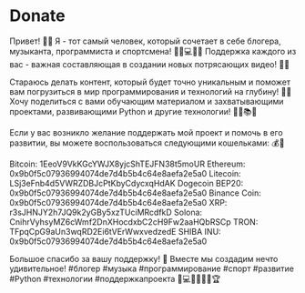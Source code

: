 # Donate
Привет! 🌟✨ Я - тот самый человек, который сочетает в себе блогера, музыканта, программиста и спортсмена! 🎥🎵💻🏋️‍♂️ Поддержка каждого из вас - важная составляющая в создании новых потрясающих видео! 🙌💪

Стараюсь делать контент, который будет точно уникальным и поможет вам погрузиться в мир программирования и технологий на глубину! 🚀💡 Хочу поделиться с вами обучающим материалом и захватывающими проектами, развивающими Python и другие технологии! 👨‍💻📚🔥

Если у вас возникло желание поддержать мой проект и помочь в его развитии, вы можете воспользоваться следующими кошельками: 💰💼

Bitcoin: 1EeoV9VkKGcYWJX8yjcShTEJFN38t5moUR
Ethereum: 0x9b0f5c07936994074de7d4b5b4c64e8aefa2e5a0
Litecoin: LSj3eFnb4d5VWRZDBJcPtKbyCdycxqHdAK
Dogecoin BEP20: 0x9b0f5c07936994074de7d4b5b4c64e8aefa2e5a0
Binance Coin: 0x9b0f5c07936994074de7d4b5b4c64e8aefa2e5a0
XRP: r3sJHNJY2h7JQ9k2yGBy5xzTUciMRcdfkD
Solona: CnihrVyhsyMZ6cWmf2DnXHocdxbC2cH9Fw2aaHQbRSCp
TRON: TFpqCpG9aUn3wqRD2Ei6tVErWwxvedzedE
SHIBA INU: 0x9b0f5c07936994074de7d4b5b4c64e8aefa2e5a0

Большое спасибо за вашу поддержку! 💙 Вместе мы создадим нечто удивительное!
#блогер #музыка #программирование #спорт #развитие #Python #технологии #поддержкапроекта 🤩💻🚀🎶🏋️‍♂️🏆
